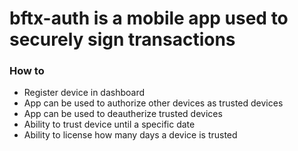 # bftx-auth is a mobile app used to securely sign transactions
### How to
* Register device in dashboard
* App can be used to authorize other devices as trusted devices
* App can be used to deautherize trusted devices
* Ability to trust device until a specific date
* Ability to license how many days a device is trusted